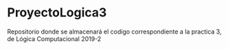 # ProyectoLogica3
Repositorio donde se almacenará el codigo correspondiente a la practica 3, de Lógica Computacional 2019-2
